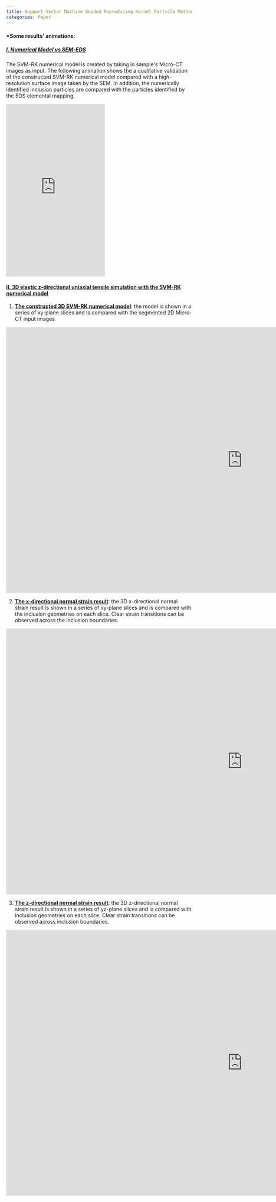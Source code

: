 ```yaml
---
title: Support Vector Machine Guided Reproducing Kernel Particle Method for Image-Based Modeling of Microstructures
categories: Paper
---
```


#### *Some results' animations:



##### <u>I.  Numerical Model vs SEM-EDS</u>

The SVM-RK numerical model is created by taking in sample's Micro-CT images as input. The following animation shows the a qualitative validation of the constructed SVM-RK numerical model compared with a high-resolution surface image taken by the SEM. In addition, the numerically identified inclusion particles are compared with the particles identified by the EDS elemental mapping.

<iframe width="268" height="467" src="https://www.youtube.com/embed/l4uihQ9R194" title="SVM-RK Constructed Numerical Model Validation with SEM EDS Images" frameborder="0" allow="accelerometer; autoplay; clipboard-write; encrypted-media; gyroscope; picture-in-picture; web-share" allowfullscreen></iframe>



#### <u>II. 3D elastic z-directional uniaxial tensile simulation with the SVM-RK numerical model</u>

1. **<u>The constructed 3D SVM-RK numerical model</u>**: the model is shown in a series of xy-plane slices and is compared with the segmented 2D Micro-CT input images

<iframe width="1280" height="720" src="https://www.youtube.com/embed/PH4LqpgndTI" title="3D SVM-RK Numerical Model XY Slices" frameborder="0" allow="accelerometer; autoplay; clipboard-write; encrypted-media; gyroscope; picture-in-picture; web-share" allowfullscreen></iframe>

2. **<u>The x-directional normal strain result</u>**: the 3D x-directional normal strain result is shown in a series of xy-plane slices and is compared with the inclusion geometries on each slice. Clear strain transitions can be observed across the inclusion boundaries.

<iframe width="1280" height="720" src="https://www.youtube.com/embed/t6WLFNPZscA" title="X Directional Normal Strain result of 3D Uniaxial Tensile Simulation using SVM-RK Numerical Model" frameborder="0" allow="accelerometer; autoplay; clipboard-write; encrypted-media; gyroscope; picture-in-picture; web-share" allowfullscreen></iframe>



3. **<u>The z-directional normal strain result</u>**: the 3D z-directional normal strain result is shown in a series of yz-plane slices and is compared with inclusion geometries on each slice. Clear strain transitions can be observed across inclusion boundaries. 

<iframe width="1280" height="720" src="https://www.youtube.com/embed/gCxmu8E0I-Q" title="Z-directional Normal Strain Result of 3D Uniaxial Tensile Simulation using  SVM-RK Numerical Model" frameborder="0" allow="accelerometer; autoplay; clipboard-write; encrypted-media; gyroscope; picture-in-picture; web-share" allowfullscreen></iframe>

